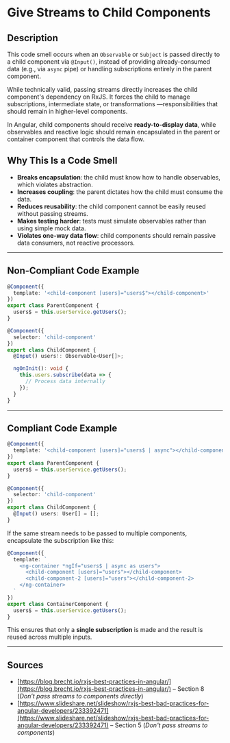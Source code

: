 # Give Streams to Child Components

## Description

This code smell occurs when an `Observable` or `Subject` is passed directly to a child component via `@Input()`, instead of providing already-consumed data (e.g., via `async` pipe) or handling subscriptions entirely in the parent component.

While technically valid, passing streams directly increases the child component's dependency on RxJS. It forces the child to manage subscriptions, intermediate state, or transformations —responsibilities that should remain in higher-level components.

In Angular, child components should receive **ready-to-display data**, while observables and reactive logic should remain encapsulated in the parent or container component that controls the data flow.

## Why This Is a Code Smell

- **Breaks encapsulation**: the child must know how to handle observables, which violates abstraction.
- **Increases coupling**: the parent dictates how the child must consume the data.
- **Reduces reusability**: the child component cannot be easily reused without passing streams.
- **Makes testing harder**: tests must simulate observables rather than using simple mock data.
- **Violates one-way data flow**: child components should remain passive data consumers, not reactive processors.

---

## Non-Compliant Code Example

```ts
@Component({ 
  template: '<child-component [users]="users$"></child-component>'
})
export class ParentComponent {
  users$ = this.userService.getUsers();
}
```

```ts
@Component({ 
  selector: 'child-component'
})
export class ChildComponent {
  @Input() users!: Observable<User[]>;

  ngOnInit(): void {
    this.users.subscribe(data => {
      // Process data internally
    });
  }
}
```

---

## Compliant Code Example

```ts
@Component({ 
  template: '<child-component [users]="users$ | async"></child-component>'
})
export class ParentComponent {
  users$ = this.userService.getUsers();
}
```

```ts
@Component({ 
  selector: 'child-component'
})
export class ChildComponent {
  @Input() users: User[] = [];
}
```

If the same stream needs to be passed to multiple components, encapsulate the subscription like this:

```ts
@Component({
  template: `
    <ng-container *ngIf="users$ | async as users">
      <child-component [users]="users"></child-component>
      <child-component-2 [users]="users"></child-component-2>
    </ng-container>
  `
})
export class ContainerComponent {
  users$ = this.userService.getUsers();
}
```

This ensures that only a **single subscription** is made and the result is reused across multiple inputs.

---

## Sources

- [https://blog.brecht.io/rxjs-best-practices-in-angular/](https://blog.brecht.io/rxjs-best-practices-in-angular/) – Section 8 (*Don’t pass streams to components directly*)
- [https://www.slideshare.net/slideshow/rxjs-best-bad-practices-for-angular-developers/233392471](https://www.slideshare.net/slideshow/rxjs-best-bad-practices-for-angular-developers/233392471) – Section 5 (*Don't pass streams to components*)
